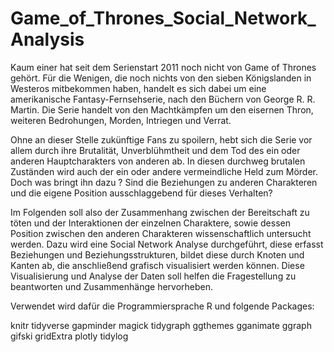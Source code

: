 # Game_of_Thrones_Social_Network_Analysis

Kaum einer hat seit dem Serienstart 2011 noch nicht von Game of Thrones gehört.
Für die Wenigen, die noch nichts von den sieben Königslanden in Westeros mitbekommen haben,
handelt es sich dabei um eine amerikanische Fantasy-Fernsehserie, nach den Büchern von George R. R. Martin.
Die Serie handelt von den Machtkämpfen um den eisernen Thron, weiteren Bedrohungen, Morden, Intriegen und Verrat.

Ohne an dieser Stelle zukünftige Fans zu spoilern, hebt sich die Serie vor allem durch ihre Brutalität,
Unverblühmtheit und dem Tod des ein oder anderen Hauptcharakters von anderen ab.
In diesen durchweg brutalen Zuständen wird auch der ein oder andere vermeindliche Held zum Mörder.
Doch was bringt ihn dazu ? Sind die Beziehungen zu anderen Charakteren und die eigene Position ausschlaggebend für dieses Verhalten?

Im Folgenden soll also der Zusammenhang zwischen der Bereitschaft zu töten und der Interaktionen der einzelnen Charaktere,
sowie dessen Position zwischen den anderen Charakteren wissenschaftlich untersucht werden.
Dazu wird eine Social Network Analyse durchgeführt, diese erfasst Beziehungen und Beziehungsstrukturen,
bildet diese durch Knoten und Kanten ab, die anschließend grafisch visualisiert werden können.
Diese Visualisierung und Analyse der Daten soll helfen die Fragestellung zu beantworten und Zusammenhänge hervorheben.

Verwendet wird dafür die Programmiersprache R und folgende Packages:

knitr
tidyverse
gapminder
magick
tidygraph
ggthemes
gganimate
ggraph
gifski
gridExtra
plotly
tidylog
